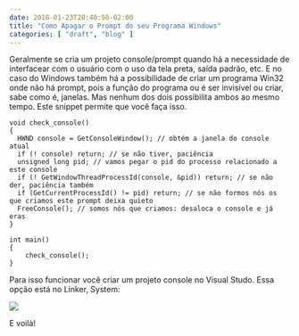 ```yaml
---
date: 2018-01-23T20:40:50-02:00
title: "Como Apagar o Prompt do seu Programa Windows"
categories: [ "draft", "blog" ]
---
```

Geralmente se cria um projeto console/prompt quando há a necessidade de interfacear com o usuário com o uso da tela preta, saída padrão, etc. E no caso do Windows também há a possibilidade de criar um programa Win32 onde não há prompt, pois a função do programa ou é ser invisível ou criar, sabe como é, janelas. Mas nenhum dos dois possibilita ambos ao mesmo tempo. Este snippet permite que você faça isso.

```
void check_console() 
{
  HWND console = GetConsoleWindow(); // obtém a janela do console atual
  if (! console) return; // se não tiver, paciência
  unsigned long pid; // vamos pegar o pid do processo relacionado a este console
  if (! GetWindowThreadProcessId(console, &pid)) return; // se não der, paciência também
  if (GetCurrentProcessId() != pid) return; // se não formos nós os que criamos este prompt deixa quieto
  FreeConsole(); // somos nós que criamos: desaloca o console e já eras
}

int main()
{
    check_console();
}
```

Para isso funcionar você criar um projeto console no Visual Studo. Essa opção está no Linker, System:

![](https://i.imgur.com/uWYtwqL.png)

E voilà!
